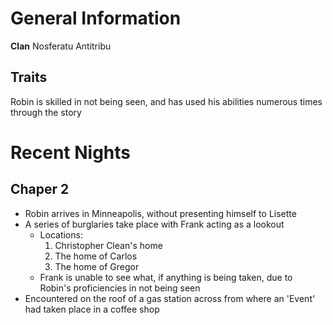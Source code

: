 <!-- TITLE: Robin -->

# General Information
**Clan** Nosferatu Antitribu

## Traits
Robin is skilled in not being seen, and has used his abilities numerous times through the story
# Recent Nights
## Chaper 2
* Robin arrives in Minneapolis, without presenting himself to Lisette
* A series of burglaries take place with Frank acting as a lookout
	* Locations:
		1. 	Christopher Clean's home
		2. 	The home of Carlos
		3. 	The home of Gregor
	* Frank is unable to see what, if anything is being taken, due to Robin's proficiencies in not being seen 
* Encountered on the roof of a gas station across from where an 'Event' had taken place in a coffee shop
